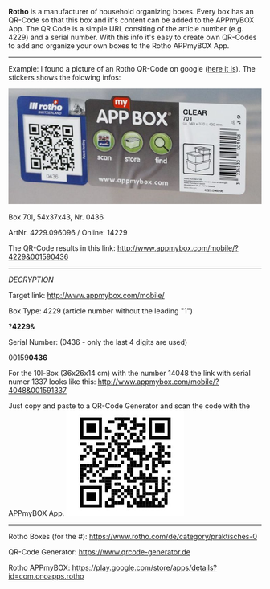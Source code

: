**Rotho** is a manufacturer of household organizing boxes. Every box has an QR-Code so that this box and it's content can be added to the APPmyBOX App.
The QR Code is a simple URL consiting of the article number (e.g. 4229) and a serial number.
With this info it's easy to create own QR-Codes to add and organize your own boxes to the Rotho APPmyBOX App.

----
Example:
I found a picture of an Rotho QR-Code on google ([here it is](https://www.lavendelblog.de/wp-content/uploads/2016/12/rotho-aufbewahrungsbox-1536x1024.jpg)). The stickers shows the folowing infos:

![Image](https://github.com/256FF/RothoQR-hack/blob/master/QR.jpg?raw=true)

Box 70l, 54x37x43, Nr. 0436

ArtNr. 4229.096096 / Online: 14229

The QR-Code results in this link: http://www.appmybox.com/mobile/?4229&001590436

----
*DECRYPTION*

Target link: http://www.appmybox.com/mobile/

Box Type: 4229 (article number without the leading "1")

?**4229**&

Serial Number: (0436 - only the last 4 digits are used)

00159**0436**

For the 10l-Box (36x26x14 cm) with the number 14048 the link with serial numer 1337 looks like this:
http://www.appmybox.com/mobile/?4048&001591337

Just copy and paste to a QR-Code Generator and scan the code with the APPmyBOX App.
![Image](https://github.com/256FF/RothoQR-hack/blob/master/10l.jpg?raw=true)

----
Rotho Boxes (for the #): https://www.rotho.com/de/category/praktisches-0

QR-Code Generator: https://www.qrcode-generator.de

Rotho APPmyBOX: https://play.google.com/store/apps/details?id=com.onoapps.rotho
